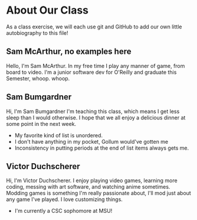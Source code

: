 # About Our Class
As a class exercise, we will each use git and GitHub to add our own little autobiography to this file!

## Sam McArthur, no examples here
Hello, I'm Sam McArthur. 
In my free time I play any manner of game, from board to video. I'm a junior software dev for O'Reilly and graduate this Semester, whoop. whoop.

## Sam Bumgardner
Hi, I'm Sam Bumgardner
I'm teaching this class, which means I get less sleep than I would otherwise.
I hope that we all enjoy a delicious dinner at some point in the next week.
 * My favorite kind of list is unordered.
 * I don't have anything in my pocket, Gollum would've gotten me
 * Inconsistency in putting periods at the end of list items always gets me.

 ## Victor Duchscherer
Hi, I'm Victor Duchscherer.
I enjoy playing video games, learning more coding, messing with art software, and watching anime sometimes.
Modding games is something I'm really passionate about, I'll mod just about any game I've played. I love customizing things.
* I'm currently a CSC sophomore at MSU!
